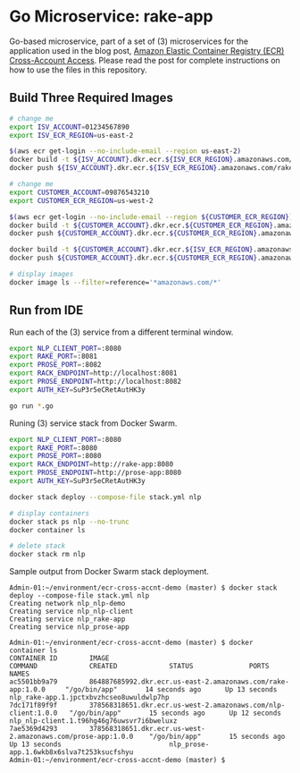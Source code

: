 # Go Microservice: rake-app

Go-based microservice, part of a set of (3) microservices for the application used in the blog post, [Amazon Elastic Container Registry (ECR) Cross-Account Access](https://programmaticponderings.com/). Please read the post for complete instructions on how to use the files in this repository.

## Build Three Required Images

```bash
# change me
export ISV_ACCOUNT=01234567890
export ISV_ECR_REGION=us-east-2

$(aws ecr get-login --no-include-email --region us-east-2)
docker build -t ${ISV_ACCOUNT}.dkr.ecr.${ISV_ECR_REGION}.amazonaws.com/rake-app:1.0.0 . --no-cache
docker push ${ISV_ACCOUNT}.dkr.ecr.${ISV_ECR_REGION}.amazonaws.com/rake-app:1.0.0

# change me
export CUSTOMER_ACCOUNT=09876543210
export CUSTOMER_ECR_REGION=us-west-2

$(aws ecr get-login --no-include-email --region ${CUSTOMER_ECR_REGION})
docker build -t ${CUSTOMER_ACCOUNT}.dkr.ecr.${CUSTOMER_ECR_REGION}.amazonaws.com/nlp-client:1.0.0 . --no-cache
docker push ${CUSTOMER_ACCOUNT}.dkr.ecr.${CUSTOMER_ECR_REGION}.amazonaws.com/nlp-client:1.0.0

docker build -t ${CUSTOMER_ACCOUNT}.dkr.ecr.${ISV_ECR_REGION}.amazonaws.com/prose-app:1.0.0 . --no-cache
docker push ${CUSTOMER_ACCOUNT}.dkr.ecr.${CUSTOMER_ECR_REGION}.amazonaws.com/prose-app:1.0.0

# display images
docker image ls --filter=reference='*amazonaws.com/*'
```

## Run from IDE

Run each of the (3) service from a different terminal window.

```bash
export NLP_CLIENT_PORT=:8080
export RAKE_PORT=:8081
export PROSE_PORT=:8082
export RACK_ENDPOINT=http://localhost:8081
export PROSE_ENDPOINT=http://localhost:8082
export AUTH_KEY=SuP3r5eCRetAutHK3y

go run *.go
```

Runing (3) service stack from Docker Swarm.

```bash
export NLP_CLIENT_PORT=:8080
export RAKE_PORT=:8080
export PROSE_PORT=:8080
export RACK_ENDPOINT=http://rake-app:8080
export PROSE_ENDPOINT=http://prose-app:8080
export AUTH_KEY=SuP3r5eCRetAutHK3y

docker stack deploy --compose-file stack.yml nlp

# display containers
docker stack ps nlp --no-trunc
docker container ls

# delete stack
docker stack rm nlp
```

Sample output from Docker Swarm stack deployment.

```text
Admin-01:~/environment/ecr-cross-accnt-demo (master) $ docker stack deploy --compose-file stack.yml nlp
Creating network nlp_nlp-demo
Creating service nlp_nlp-client
Creating service nlp_rake-app
Creating service nlp_prose-app

Admin-01:~/environment/ecr-cross-accnt-demo (master) $ docker container ls
CONTAINER ID        IMAGE                                                           COMMAND             CREATED             STATUS              PORTS               NAMES
ac5501bb9a79        864887685992.dkr.ecr.us-east-2.amazonaws.com/rake-app:1.0.0     "/go/bin/app"       14 seconds ago      Up 13 seconds                           nlp_rake-app.1.jpctxbvzhcseo8uwuldwlp7hp
7dc171f89f9f        378568318651.dkr.ecr.us-west-2.amazonaws.com/nlp-client:1.0.0   "/go/bin/app"       15 seconds ago      Up 12 seconds                           nlp_nlp-client.1.t96hg46g76uwsvr7i6bweluxz
7ae5369d4293        378568318651.dkr.ecr.us-west-2.amazonaws.com/prose-app:1.0.0    "/go/bin/app"       15 seconds ago      Up 13 seconds                           nlp_prose-app.1.6wkb8x6slva7t253ksucfshyu
Admin-01:~/environment/ecr-cross-accnt-demo (master) $ 
```
